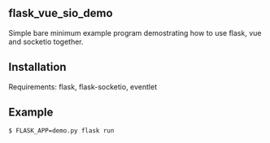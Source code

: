 ## flask_vue_sio_demo  

Simple bare minimum example program demostrating how to use flask, vue and socketio together. 


## Installation

Requirements: flask, flask-socketio, eventlet

## Example

```bash
$ FLASK_APP=demo.py flask run 

```



